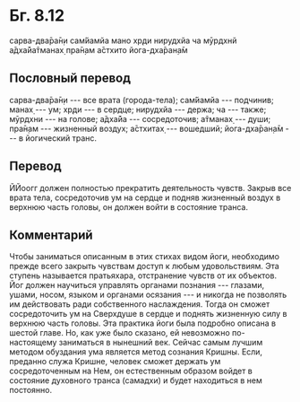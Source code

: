 # Бг. 8.12
сарва-два̄ра̄н̣и сам̇йамйа
мано хр̣ди нирудхйа ча
мӯрдхнй а̄дха̄йа̄тманах̣ пра̄н̣ам
а̄стхито йога-дха̄ран̣а̄м
## Пословный перевод

сарва-два̄ра̄н̣и --- все врата (города-тела); сам̇йамйа --- подчинив; манах̣
--- ум; хр̣ди --- в сердце; нирудхйа --- держа; ча --- также; мӯрдхни ---
на голове; а̄дха̄йа --- сосредоточив; а̄тманах̣ --- души; пра̄н̣ам ---
жизненный воздух; а̄стхитах̣ --- вошедший; йога-дха̄ран̣а̄м --- в йогический
транс.

## Перевод

ЙЙоогг должен полностью прекратить деятельность чувств. Закрыв все врата
тела, сосредоточив ум на сердце и подняв жизненный воздух в верхнюю
часть головы, он должен войти в состояние транса.

## Комментарий

Чтобы заниматься описанным в этих стихах видом йоги, необходимо прежде
всего закрыть чувствам доступ к любым удовольствиям. Эта ступень
называется пратьяхара, отстранение чувств от их объектов. Йог должен
научиться управлять органами познания --- глазами, ушами, носом, языком
и органами осязания --- и никогда не позволять им действовать ради
собственного наслаждения. Тогда он сможет сосредоточить ум на Сверхдуше
в сердце и поднять жизненную силу в верхнюю часть головы. Эта практика
йоги была подробно описана в шестой главе. Но, как уже было сказано, ей
невозможно по-настоящему заниматься в нынешний век. Сейчас самым лучшим
методом обуздания ума является метод сознания Кришны. Если, преданно
служа Кришне, человек сможет держать ум сосредоточенным на Нем, он
естественным образом войдет в состояние духовного транса (самадхи) и
будет находиться в нем постоянно.
